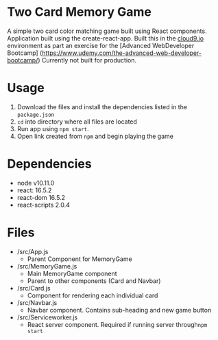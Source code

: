 
# Two Card Memory Game

A simple two card color matching game built using React components. Application built using the create-react-app. Built this in the [cloud9.io](https://ide.c9.io) environment as part an exercise for the [Advanced WebDeveloper Bootcamp] (https://www.udemy.com/the-advanced-web-developer-bootcamp/) 
Currently not built for production.

# Usage

 1. Download the files and install the dependencies listed in the `package.json`
 2. `cd` into directory where all files are located
 3. Run app using `npm start`.
 4. Open link created from `npm` and begin playing the game

# Dependencies

 - node v10.11.0 
 - react: 16.5.2
 - react-dom 16.5.2
 - react-scripts 2.0.4
# Files
 - /src/App.js
	 - Parent Component for MemoryGame
 - /src/MemoryGame.js
	 - Main MemoryGame component
	 - Parent to other components (Card and Navbar)
- /src/Card.js
	- Component for rendering each individual card
- /src/Navbar.js
	- Navbar component. Contains sub-heading and new game button
- /src/Serviceworker.js
	- React server component. Required if running server through`npm start`
 
